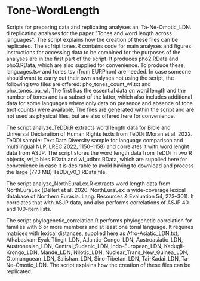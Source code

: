 # Tone-WordLength
Scripts for preparing data and replicating analyses an, Ta-Ne-Omotic_LDN. d replicating analyses for the paper "Tones and word length across languages".
The script explains how the creation of these files can be replicated.
The scfript tones.R contains code for main analyses and figures. Instructions for accessing data to be combined for the purposes of the analyses are in the first part of the script. It produces pho2.RData and pho3.RData, which are also supplied for convenience. To produce these, languages.tsv and tones.tsv (from EURPhon) are needed. In case someone should want to carry out their own analyses not using the script, the following two files are offered: pho_tones_count_wl.txt and pho_tones_pa_wl. The first has the essential data on word length and the number of tones and is a subset of the latter, which also includes additional data for some languages where only data on presence and absence of tone (not counts) were available. The files are generated within the script and are not used as physical files, but are also offered here for convenience.

The script analyze_TeDDi.R extracts word length data for Bible and Universal Declaration of Human Rights texts from TeDDi (Moran et al. 2022. TeDDi sample: Text Data Diversity sample for language comparison and multilingual NLP. LREC 2022, 1150–1158) and correlates it with word lenght data from ASJP. The script stores the word length data from TeDDi in two R objects, wl_bibles.RData and wl_udhrs.RData, which are supplied here for convenience in case it is desirable to avoid having to download and process the large (773 MB) TeDDi_v0_1.RData file.

The script analyze_NorthEuraLex.R extracts word length data from NorthEuraLex (Dellert et al. 2020. NorthEuraLex: a wide-coverage lexical database of Northern Eurasia. Lang. Resources & Evaluation 54, 273–301). It correlates that with ASJP data, and also performs correlations of ASJP 40- and 100-item lists.

The script phylogenetic_correlation.R performs phylogenetic correlation for families with 6 or more members and at least one tonal language. It requires matrices with lexical distances, supplied here as Afro-Asiatic_LDN.txt, Athabaskan-Eyak-Tlingit_LDN, Atlantic-Congo_LDN, Austroasiatic_LDN, Austronesian_LDN, Central_Sudanic_LDN, Indo-European_LDN, Kadugli-Krongo_LDN, Mande_LDN, Nilotic_LDN, Nuclear_Trans_New_Guinea_LDN, Otomanguean_LDN, Salishan_LDN, Sino-Tibetan_LDN, Tai-Kadai_LDN, Ta-Ne-Omotic_LDN. The script explains how the creation of these files can be replicated.
